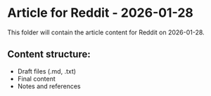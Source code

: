 # Article for Reddit - 2026-01-28

This folder will contain the article content for Reddit on 2026-01-28.

## Content structure:
- Draft files (.md, .txt)
- Final content
- Notes and references
